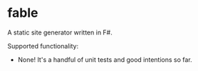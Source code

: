 fable
=====

A static site generator written in F#.

Supported functionality:
- None! It's a handful of unit tests and good intentions so far.

